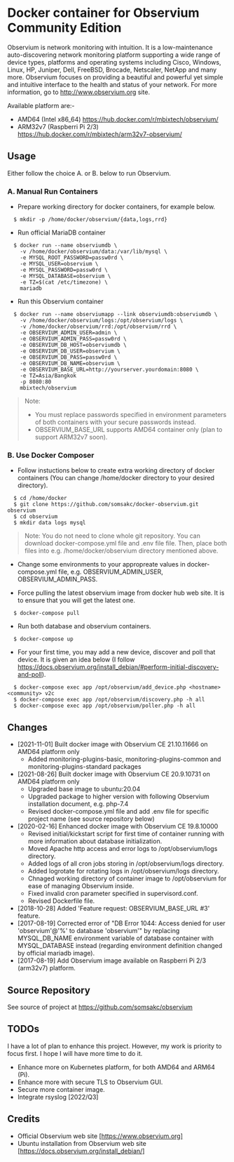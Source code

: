 # Docker container for Observium Community Edition
Observium is network monitoring with intuition. It is a low-maintenance auto-discovering network monitoring platform supporting a wide range of device types, platforms and operating systems including Cisco, Windows, Linux, HP, Juniper, Dell, FreeBSD, Brocade, Netscaler, NetApp and many more. Observium focuses on providing a beautiful and powerful yet simple and intuitive interface to the health and status of your network. For more information, go to http://www.observium.org site.

Available platform are:-
* AMD64 (Intel x86_64) https://hub.docker.com/r/mbixtech/observium/
* ARM32v7 (Raspberri Pi 2/3) https://hub.docker.com/r/mbixtech/arm32v7-observium/

## Usage
Either follow the choice A. or B. below to run Observium.

### A. Manual Run Containers
- Prepare working directory for docker containers, for example below.
```
  $ mkdir -p /home/docker/observium/{data,logs,rrd}
```
- Run official MariaDB container
```
  $ docker run --name observiumdb \
    -v /home/docker/observium/data:/var/lib/mysql \
    -e MYSQL_ROOT_PASSWORD=passw0rd \
    -e MYSQL_USER=observium \
    -e MYSQL_PASSWORD=passw0rd \
    -e MYSQL_DATABASE=observium \
    -e TZ=$(cat /etc/timezone) \
    mariadb
```

- Run this Observium container
```
  $ docker run --name observiumapp --link observiumdb:observiumdb \
    -v /home/docker/observium/logs:/opt/observium/logs \
    -v /home/docker/observium/rrd:/opt/observium/rrd \
    -e OBSERVIUM_ADMIN_USER=admin \
    -e OBSERVIUM_ADMIN_PASS=passw0rd \
    -e OBSERVIUM_DB_HOST=observiumdb \
    -e OBSERVIUM_DB_USER=observium \
    -e OBSERVIUM_DB_PASS=passw0rd \
    -e OBSERVIUM_DB_NAME=observium \
    -e OBSERVIUM_BASE_URL=http://yourserver.yourdomain:8080 \
    -e TZ=Asia/Bangkok
    -p 8080:80
    mbixtech/observium
```

> Note:
> - You must replace passwords specified in environment parameters of both containers with your secure passwords instead.
> - OBSERVIUM_BASE_URL supports AMD64 container only (plan to support ARM32v7 soon).


### B. Use Docker Composer
- Follow instuctions below to create extra working directory of docker containers (You can change /home/docker directory to your desired directory).
```
  $ cd /home/docker
  $ git clone https://github.com/somsakc/docker-observium.git observium
  $ cd observium
  $ mkdir data logs mysql
```
> Note: You do not need to clone whole git repository. You can download docker-compose.yml file and .env file file. Then, place both files into e.g. /home/docker/observium directory mentioned above.

- Change some environments to your appropreate values in docker-compose.yml file, e.g. OBSERVIUM_ADMIN_USER, OBSERVIUM_ADMIN_PASS.

- Force pulling the latest observium image from docker hub web site. It is to ensure that you will get the latest one.
```
  $ docker-compose pull
```

- Run both database and observium containers.
```
  $ docker-compose up
```

- For your first time, you may add a new device, discover and poll that device. It is given an idea below (I follow https://docs.observium.org/install_debian/#perform-initial-discovery-and-poll).
```
  $ docker-compose exec app /opt/observium/add_device.php <hostname> <community> v2c
  $ docker-compose exec app /opt/observium/discovery.php -h all
  $ docker-compose exec app /opt/observium/poller.php -h all
```

## Changes
- [2021-11-01] Built docker image with Observium CE 21.10.11666 on AMD64 platform only
  - Added monitoring-plugins-basic, monitoring-plugins-common and monitoring-plugins-standard packages
- [2021-08-26] Built docker image with Observium CE 20.9.10731 on AMD64 platform only
  - Upgraded base image to ubuntu:20.04
  - Upgraded package to higher version with following Observium installation document, e.g. php-7.4
  - Revised docker-compose.yml file and add .env file for specific project name (see source repository below)
- [2020-02-16] Enhanced docker image with Observium CE 19.8.10000
  - Revised initial/kickstart script for first time of container running with more information about database initialization.
  - Moved Apache http access and error logs to /opt/observium/logs directory.
  - Added logs of all cron jobs storing in /opt/observium/logs directory. 
  - Added logrotate for rotating logs in /opt/observium/logs directory.
  - Chnaged working directory of container image to /opt/observium for ease of managing Observium inside.
  - Fixed invalid cron parameter specified in supervisord.conf.
  - Revised Dockerfile file.
- [2018-10-28] Added 'Feature request: OBSERVIUM_BASE_URL #3' feature.
- [2017-08-19] Corrected error of "DB Error 1044: Access denied for user 'observium'@'%' to database 'observium'" by replacing MYSQL_DB_NAME environment variable of database container with MYSQL_DATABASE instead (regarding environment definition changed by official mariadb image).
- [2017-08-19] Add Observium image available on Raspberri Pi 2/3 (arm32v7) platform.

## Source Repository
See source of project at https://github.com/somsakc/observium

## TODOs
I have a lot of plan to enhance this project. However, my work is priority to focus first. I hope I will have more time to do it.
- Enhance more on Kubernetes platform, for both AMD64 and ARM64 (Pi).
- Enhance more with secure TLS to Observium GUI.
- Secure more container image.
- Integrate rsyslog [2022/Q3]

## Credits
- Official Observium web site [https://www.observium.org]
- Ubuntu installation from Observium web site [https://docs.observium.org/install_debian/]
